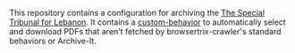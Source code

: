 This repository contains a configuration for archiving the [The Special Tribunal for Lebanon]. It contains a [custom-behavior] to automatically select and download PDFs that aren't fetched by browsertrix-crawler's standard behaviors or Archive-It.

[The Special Tribunal for Lebanon]: https://www.stl-tsl.org/en
[browsertrix-crawler]: https://github.com/webrecorder/browsertrix-behavior
[custom-behavior]: https://github.com/webrecorder/browsertrix-crawler#additional-custom-behaviors
